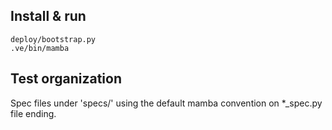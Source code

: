 
Install & run
-------------

    deploy/bootstrap.py
    .ve/bin/mamba

Test organization
-----------------

Spec files under 'specs/' using the default mamba convention on
*_spec.py file ending.